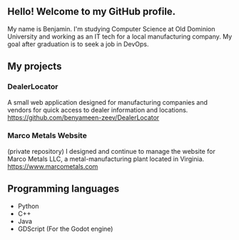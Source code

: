 ## Hello! Welcome to my GitHub profile.

My name is Benjamin. I'm studying Computer Science at Old Dominion University and working as an IT tech for a local manufacturing company. My goal after graduation is to seek a job in DevOps. 

## My projects
### DealerLocator 
A small web application designed for manufacturing companies and vendors for quick access to dealer information and locations. 
https://github.com/benyameen-zeev/DealerLocator

### Marco Metals Website
(private repository) I designed and continue to manage the website for Marco Metals LLC, a metal-manufacturing plant located in Virginia. 
https://www.marcometals.com 

## Programming languages
- Python
- C++
- Java
- GDScript (For the Godot engine)

